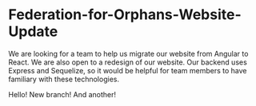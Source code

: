 # Federation-for-Orphans-Website-Update
We are looking for a team to help us migrate our website from Angular to React. We are also open to a redesign of our website. Our backend uses Express and Sequelize, so it would be helpful for team members to have familiary with these technologies.

Hello!
New branch!
And another!

